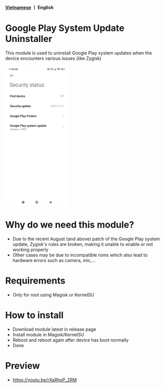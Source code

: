 <b><a href="https://github.com/daoquan1002/GPSU-Uninstaller/blob/main/README.md">Vietnamese</a>  丨 English</b>
   </p>

# Google Play System Update Uninstaller

This module is used to uninstall Google Play system updates when the device encounters various issues (like Zygisk)

<p>
  <img src="https://raw.githubusercontent.com/daoquan1002/GPSU-Uninstaller/refs/heads/main/screenshot.jpg" width="200" />
</p>

# Why do we need this module?
- Due to the recent August (and above) patch of the Google Play system update, Zygisk's rules are broken, making it unable to enable or not working properly
- Other cases may be due to incompatible roms which also lead to hardware errors such as camera, mic,...

# Requirements
- Only for root using Magisk or KernelSU

# How to install
- Download module latest in release page
- Install module in Magisk/KernelSU
- Reboot and reboot again after device has boot normally
- Done

# Preview
- https://youtu.be/rXaRhsP_2RM
